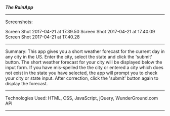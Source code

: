 ***The RainApp***
**********************************
Screenshots:

Screen Shot 2017-04-21 at 17.39.50
Screen Shot 2017-04-21 at 17.40.09
Screen Shot 2017-04-21 at 17.40.28

**********************************

Summary:
This app gives you a short weather forecast for the current day in any city in the US.
Enter the city, select the state and click the 'submit' button.
The short weather forecast for your city will be displayed below the input form.
If you have mis-spelled the the city or entered a city which does not exist in the state you have selected, the app will prompt you to check your city or state input.
After correction, click the 'submit' button again to display the forecast.

**********************************

Technologies Used:
HTML, CSS, JavaScript, jQuery, WunderGround.com API
**********************************

